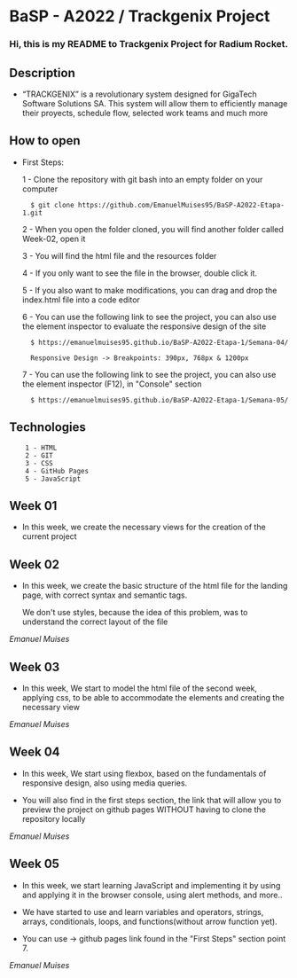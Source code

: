 # BaSP - A2022 / Trackgenix Project

### Hi, this is my README to Trackgenix Project for Radium Rocket.

## Description

- “TRACKGENIX” is a revolutionary system designed for GigaTech Software Solutions SA. This system will allow them to efficiently manage their proyects, schedule flow, selected work teams and much more

## How to open

- First Steps:

    1 - Clone the repository with git bash into an empty folder on your computer
        
        $ git clone https://github.com/EmanuelMuises95/BaSP-A2022-Etapa-1.git
    
    2 - When you open the folder cloned, you will find another folder called Week-02, open it

    3 - You will find the html file and the resources folder

    4 - If you only want to see the file in the browser, double click it.

    5 - If you also want to make modifications, you can drag and drop the index.html file into a code editor

    6 - You can use the following link to see the project, you can also use the element inspector to evaluate the 
        responsive design of the site

        $ https://emanuelmuises95.github.io/BaSP-A2022-Etapa-1/Semana-04/

    	Responsive Design -> Breakpoints: 390px, 768px & 1200px

    7 - You can use the following link to see the project, you can also use the element inspector (F12), in "Console" 
        section

        $ https://emanuelmuises95.github.io/BaSP-A2022-Etapa-1/Semana-05/

## Technologies

        1 - HTML
        2 - GIT
        3 - CSS
        4 - GitHub Pages
        5 - JavaScript 

## Week 01

- In this week, we create the necessary views for the creation of the current project

## Week 02

- In this week, we create the basic structure of the html file for the landing page, with correct syntax and semantic tags. 
  
  We don't use styles, because the idea of ​​this problem, was to understand the correct layout of the file

_Emanuel Muises_

## Week 03 

- In this week, We start to model the html file of the second week, applying css, to be able to accommodate the elements 
  and creating the necessary view

_Emanuel Muises_

## Week 04 

- In this week, We start using flexbox, based on the fundamentals of responsive design, also using media queries.

- You will also find in the first steps section, the link that will allow you to preview the project on github pages 
  WITHOUT having to clone the repository locally

_Emanuel Muises_

## Week 05 

- In this week, we start learning JavaScript and implementing it by using and applying it in the browser console, using 
  alert methods, and more..

- We have started to use and learn variables and operators, strings, arrays, conditionals, loops, and 
  functions(without arrow function yet).
- You can use -> github pages link found in the "First Steps" section point 7.

_Emanuel Muises_